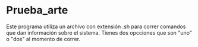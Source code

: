 # Prueba_arte
Este programa utiliza un archivo con extensión .sh para correr comandos que dan información  sobre el sistema. Tienes dos opcciones que son "uno" o "dos" al momento de correr.
 
